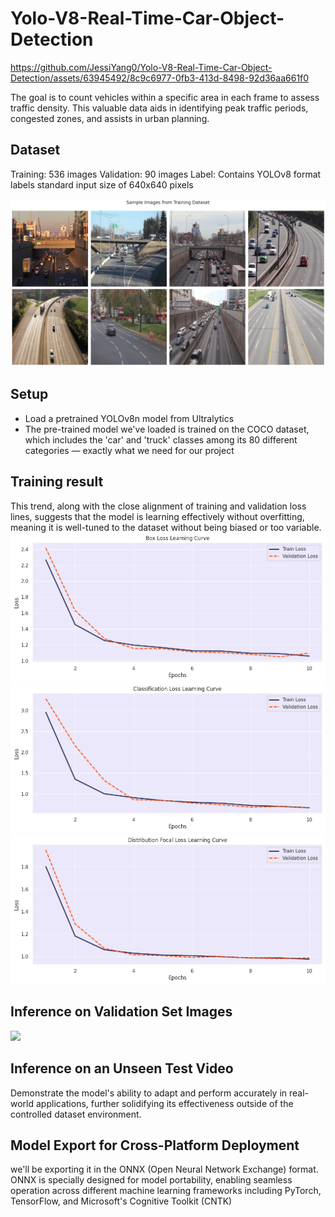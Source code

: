 # Yolo-V8-Real-Time-Car-Object-Detection


https://github.com/JessiYang0/Yolo-V8-Real-Time-Car-Object-Detection/assets/63945492/8c9c6977-0fb3-413d-8498-92d36aa661f0

The goal is to count vehicles within a specific area in each frame to assess traffic density. This valuable data aids in identifying peak traffic periods, congested zones, and assists in urban planning. 

## Dataset
Training: 536 images
Validation: 90 images
Label: Contains YOLOv8 format labels 
standard input size of 640x640 pixels

<img src="pic/training_data.png">

## Setup
* Load a pretrained YOLOv8n model from Ultralytics
* The pre-trained model we've loaded is trained on the COCO dataset, which includes the 'car' and 'truck' classes among its 80 different categories — exactly what we need for our project

## Training result
This trend, along with the close alignment of training and validation loss lines, suggests that the model is learning effectively without overfitting, meaning it is well-tuned to the dataset without being biased or too variable.
<img src="pic/box_lss.png">
<img src="pic/class_loss.png">
<img src="pic/training_loss.png">

## Inference on Validation Set Images
 <img src="pic/output.png">

## Inference on an Unseen Test Video
Demonstrate the model's ability to adapt and perform accurately in real-world applications, further solidifying its effectiveness outside of the controlled dataset environment.

## Model Export for Cross-Platform Deployment
we'll be exporting it in the ONNX (Open Neural Network Exchange) format. ONNX is specially designed for model portability, enabling seamless operation across different machine learning frameworks including PyTorch, TensorFlow, and Microsoft's Cognitive Toolkit (CNTK)
